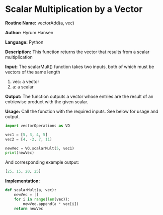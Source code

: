 # Scalar Multiplication by a Vector

**Routine Name:** vectorAdd(a, vec)

**Author:** Hyrum Hansen

**Language:** Python

**Description:** This function returns the vector that results from a scalar multiplication

**Input:** The scalarMult() function takes two inputs, both of which must be vectors of the same length
1. vec: a vector
2. a: a scalar

**Output:** The function outputs a vector whose entries are the result of an entriewise product with the given scalar.

**Usage:** Call the function with the required inputs. See below for usage and output.

```python
import vectorOperations as VO

vec1 = [5, 3, 4, 5]
vec2 = [4, -2, 7, 11]

newVec = VO.scalarMult(5, vec1)
print(newVec)
```

And corresponding example output:

```python
[25, 15, 20, 25]
```

**Implementation:**

```python
def scalarMult(a, vec):
    newVec = []
    for i in range(len(vec)):
        newVec.append(a * vec[i])
    return newVec
```


